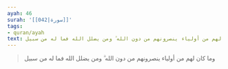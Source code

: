 ```yaml
---
ayah: 46
surah: '[[042|سورة]]'
tags:
- quran/ayah
text: وما كان لهم من أولياء ينصرونهم من دون الله ۗ ومن يضلل الله فما له من سبيل
---
```

> وما كان لهم من أولياء ينصرونهم من دون الله ۗ ومن يضلل الله فما له من سبيل
